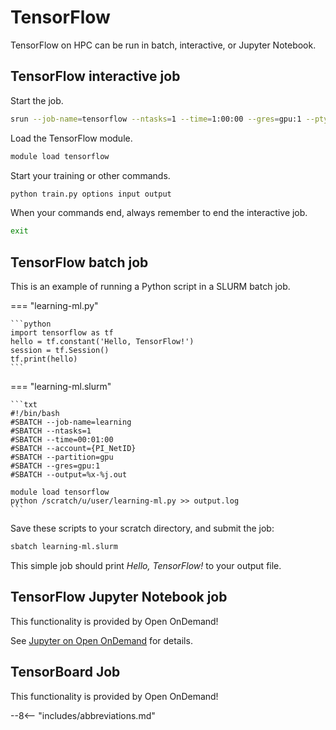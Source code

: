 # TensorFlow

TensorFlow on HPC can be run in batch, interactive, or Jupyter Notebook.

## TensorFlow interactive job

Start the job.

```bash
srun --job-name=tensorflow --ntasks=1 --time=1:00:00 --gres=gpu:1 --pty bash
```

Load the TensorFlow module.

```bash
module load tensorflow
```

Start your training or other commands.

```bash
python train.py options input output
```

When your commands end, always remember to end the interactive job.

```bash
exit
```

## TensorFlow batch job

This is an example of running a Python script in a SLURM batch job.

<!-- markdownlint-disable MD046 -->
=== "learning-ml.py"

    ```python
    import tensorflow as tf
    hello = tf.constant('Hello, TensorFlow!')
    session = tf.Session()
    tf.print(hello)
    ```

=== "learning-ml.slurm"

    ```txt
    #!/bin/bash
    #SBATCH --job-name=learning
    #SBATCH --ntasks=1
    #SBATCH --time=00:01:00
    #SBATCH --account={PI_NetID}
    #SBATCH --partition=gpu
    #SBATCH --gres=gpu:1
    #SBATCH --output=%x-%j.out

    module load tensorflow
    python /scratch/u/user/learning-ml.py >> output.log  
    ```
<!-- markdownlint-enable MD046 -->

Save these scripts to your scratch directory, and submit the job:

```bash
sbatch learning-ml.slurm
```

This simple job should print *Hello, TensorFlow!* to your output file.

## TensorFlow Jupyter Notebook job

This functionality is provided by Open OnDemand!

See [Jupyter on Open OnDemand](../user-guide/access/ondemand.md#jupyter-notebook-example) for details.

## TensorBoard Job

This functionality is provided by Open OnDemand!

--8<-- "includes/abbreviations.md"
